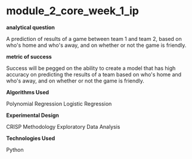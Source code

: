# module_2_core_week_1_ip

**analytical question**

A prediction of results of a game between team 1 and team 2, based on who's home and who's away, and on whether or not the game is friendly.


**metric of success**

Success will be pegged on the ability to create a model that has high accuracy on predicting the results of a team based on who's home and who's away, and on whether or not the game is friendly.


**Algorithms Used**

Polynomial Regression
Logistic Regression

**Experimental Design**

CRISP Methodology Exploratory Data Analysis


**Technologies Used**

Python


